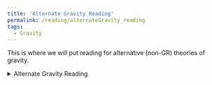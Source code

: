 ```yaml
---
title: 'Alternate Gravity Reading'
permalink: /reading/alternateGravity_reading
tags:
  - Gravity
---
```


This is where we will put reading for alternative (non-GR) theories of gravity.

<details>
  <summary>Alternate Gravity Reading</summary>
  This will be where the alternate gravity reading sits. 
</details>
